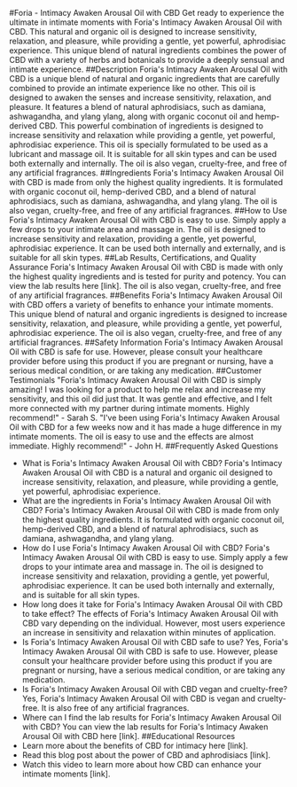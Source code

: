 #Foria - Intimacy Awaken Arousal Oil with CBD
Get ready to experience the ultimate in intimate moments with Foria's Intimacy Awaken Arousal Oil with CBD. This natural and organic oil is designed to increase sensitivity, relaxation, and pleasure, while providing a gentle, yet powerful, aphrodisiac experience. This unique blend of natural ingredients combines the power of CBD with a variety of herbs and botanicals to provide a deeply sensual and intimate experience.
##Description
Foria's Intimacy Awaken Arousal Oil with CBD is a unique blend of natural and organic ingredients that are carefully combined to provide an intimate experience like no other. This oil is designed to awaken the senses and increase sensitivity, relaxation, and pleasure. It features a blend of natural aphrodisiacs, such as damiana, ashwagandha, and ylang ylang, along with organic coconut oil and hemp-derived CBD. This powerful combination of ingredients is designed to increase sensitivity and relaxation while providing a gentle, yet powerful, aphrodisiac experience.
This oil is specially formulated to be used as a lubricant and massage oil. It is suitable for all skin types and can be used both externally and internally. The oil is also vegan, cruelty-free, and free of any artificial fragrances.
##Ingredients
Foria's Intimacy Awaken Arousal Oil with CBD is made from only the highest quality ingredients. It is formulated with organic coconut oil, hemp-derived CBD, and a blend of natural aphrodisiacs, such as damiana, ashwagandha, and ylang ylang. The oil is also vegan, cruelty-free, and free of any artificial fragrances.
##How to Use
Foria's Intimacy Awaken Arousal Oil with CBD is easy to use. Simply apply a few drops to your intimate area and massage in. The oil is designed to increase sensitivity and relaxation, providing a gentle, yet powerful, aphrodisiac experience. It can be used both internally and externally, and is suitable for all skin types.
##Lab Results, Certifications, and Quality Assurance
Foria's Intimacy Awaken Arousal Oil with CBD is made with only the highest quality ingredients and is tested for purity and potency. You can view the lab results here [link]. The oil is also vegan, cruelty-free, and free of any artificial fragrances.
##Benefits
Foria's Intimacy Awaken Arousal Oil with CBD offers a variety of benefits to enhance your intimate moments. This unique blend of natural and organic ingredients is designed to increase sensitivity, relaxation, and pleasure, while providing a gentle, yet powerful, aphrodisiac experience. The oil is also vegan, cruelty-free, and free of any artificial fragrances.
##Safety Information
Foria's Intimacy Awaken Arousal Oil with CBD is safe for use. However, please consult your healthcare provider before using this product if you are pregnant or nursing, have a serious medical condition, or are taking any medication.
##Customer Testimonials
"Foria's Intimacy Awaken Arousal Oil with CBD is simply amazing! I was looking for a product to help me relax and increase my sensitivity, and this oil did just that. It was gentle and effective, and I felt more connected with my partner during intimate moments. Highly recommend!" - Sarah S.
"I've been using Foria's Intimacy Awaken Arousal Oil with CBD for a few weeks now and it has made a huge difference in my intimate moments. The oil is easy to use and the effects are almost immediate. Highly recommend!" - John H.
##Frequently Asked Questions
- What is Foria's Intimacy Awaken Arousal Oil with CBD?
Foria's Intimacy Awaken Arousal Oil with CBD is a natural and organic oil designed to increase sensitivity, relaxation, and pleasure, while providing a gentle, yet powerful, aphrodisiac experience.
- What are the ingredients in Foria's Intimacy Awaken Arousal Oil with CBD?
Foria's Intimacy Awaken Arousal Oil with CBD is made from only the highest quality ingredients. It is formulated with organic coconut oil, hemp-derived CBD, and a blend of natural aphrodisiacs, such as damiana, ashwagandha, and ylang ylang.
- How do I use Foria's Intimacy Awaken Arousal Oil with CBD?
Foria's Intimacy Awaken Arousal Oil with CBD is easy to use. Simply apply a few drops to your intimate area and massage in. The oil is designed to increase sensitivity and relaxation, providing a gentle, yet powerful, aphrodisiac experience. It can be used both internally and externally, and is suitable for all skin types.
- How long does it take for Foria's Intimacy Awaken Arousal Oil with CBD to take effect?
The effects of Foria's Intimacy Awaken Arousal Oil with CBD vary depending on the individual. However, most users experience an increase in sensitivity and relaxation within minutes of application.
- Is Foria's Intimacy Awaken Arousal Oil with CBD safe to use?
Yes, Foria's Intimacy Awaken Arousal Oil with CBD is safe to use. However, please consult your healthcare provider before using this product if you are pregnant or nursing, have a serious medical condition, or are taking any medication.
- Is Foria's Intimacy Awaken Arousal Oil with CBD vegan and cruelty-free?
Yes, Foria's Intimacy Awaken Arousal Oil with CBD is vegan and cruelty-free. It is also free of any artificial fragrances.
- Where can I find the lab results for Foria's Intimacy Awaken Arousal Oil with CBD?
You can view the lab results for Foria's Intimacy Awaken Arousal Oil with CBD here [link].
##Educational Resources
- Learn more about the benefits of CBD for intimacy here [link].
- Read this blog post about the power of CBD and aphrodisiacs [link].
- Watch this video to learn more about how CBD can enhance your intimate moments [link].